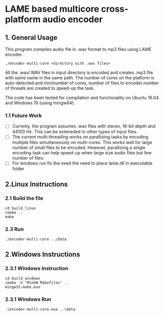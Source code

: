 # LAME based multicore cross-platform audio encoder

## 1. General Usage

This program compiles audio file in .wav format to mp3 files using LAME encoder. 

```
./encoder-multi-core <directory with .wav files>
```

All the .wav/.WAV files in input directory is encoded and creates .mp3 file with same name in the same path. The number of cores on the platform is auto-detected and min(number of cores, number of files to encode) number of threads are created to speed-up the task.

The code has been texted for compilation and functionality on Ubuntu 16.04 and Windows 10 (using mingw64). 

### 1.1 Future Work
- [ ] Currenly, the program assumes .wav files with stereo, 16-bit depth and 44100 Hz. This can be exteneded to other types of input files.
- [ ] The current multi-threading works on parallizing tasks by encoding multiple files simultaneously on multi-cores. This works well for large number of small files to be encoded. However, parallizing a single encoding task can help speed-up when large size audio files but few number of files. 
- [ ] For windows run fix the need the need to place lame.dll in executable folder

## 2.Linux Instructions

### 2.1 Build the file
```
cd build_linux
cmake ..
make
```
### 2.3 Run
```
./encoder-multi-core ../data
```
## 2.Windows Instructions

### 2.3.1 Windows Instruction
```
cd build_windows
cmake -G "MinGW Makefiles" ..
mingw32-make.exe
```

### 2.3.1 Windows Run
```
.\encoder-multi-core.exe ..\data
```
